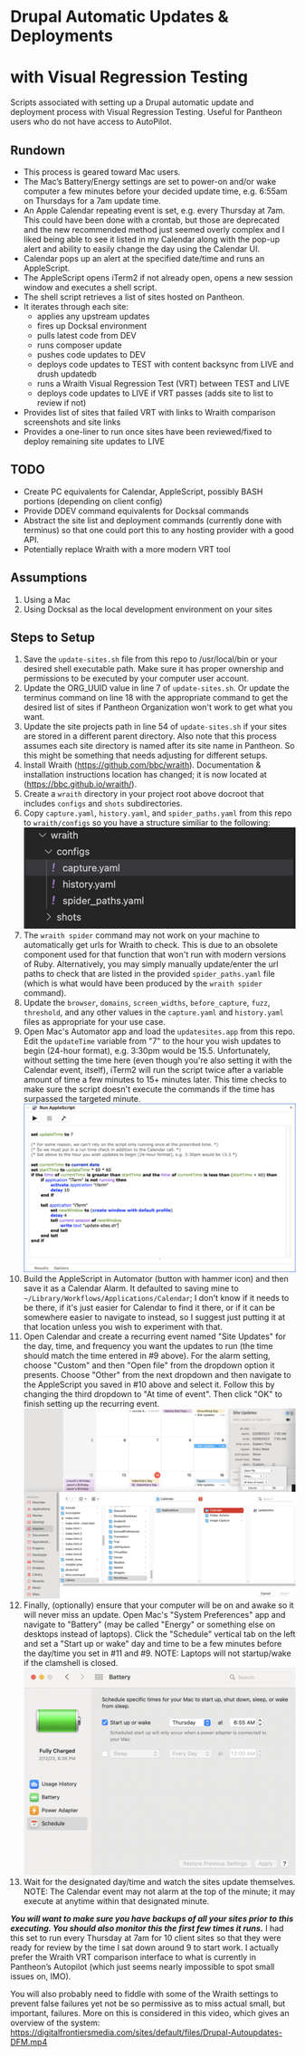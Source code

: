 # Drupal Automatic Updates & Deployments
# with Visual Regression Testing
Scripts associated with setting up a Drupal automatic update and deployment process with Visual Regression Testing.  Useful for Pantheon users who do not have access to AutoPilot.

## Rundown
   - This process is geared toward Mac users.
   - The Mac’s Battery/Energy settings are set to power-on and/or wake computer a few minutes before your decided update time, e.g. 6:55am on Thursdays for a 7am update time.
   - An Apple Calendar repeating event is set, e.g. every Thursday at 7am.  This could have been done with a crontab, but those are deprecated and the new recommended method just seemed overly complex and I liked being able to see it listed in my Calendar along with the pop-up alert and ability to easily change the day using the Calendar UI.
   - Calendar pops up an alert at the specified date/time and runs an AppleScript.
   - The AppleScript opens iTerm2 if not already open, opens a new session window and executes a shell script.
   - The shell script retrieves a list of sites hosted on Pantheon.
   - It iterates through each site:
       - applies any upstream updates
       - fires up Docksal environment
       - pulls latest code from DEV
       - runs composer update
       - pushes code updates to DEV
       - deploys code updates to TEST with content backsync from LIVE and drush updatedb
       - runs a Wraith Visual Regression Test (VRT) between TEST and LIVE
       - deploys code updates to LIVE if VRT passes (adds site to list to review if not)
   - Provides list of sites that failed VRT with links to Wraith comparison screenshots and site links
   - Provides a one-liner to run once sites have been reviewed/fixed to deploy remaining site updates to LIVE

## TODO
   - Create PC equivalents for Calendar, AppleScript, possibly BASH portions (depending on client config)
   - Provide DDEV command equivalents for Docksal commands
   - Abstract the site list and deployment commands (currently done with terminus) so that one could port this to any hosting provider with a good API.
   - Potentially replace Wraith with a more modern VRT tool
   
## Assumptions
1. Using a Mac
2. Using Docksal as the local development environment on your sites

## Steps to Setup
1. Save the `update-sites.sh` file from this repo to /usr/local/bin or your desired shell executable path.  Make sure it has proper ownership and permissions to be executed by your computer user account.
2. Update the ORG_UUID value in line 7 of `update-sites.sh`.  Or update the terminus command on line 18 with the appropriate command to get the desired list of sites if Pantheon Organization won't work to get what you want.
3. Update the site projects path in line 54 of `update-sites.sh` if your sites are stored in a different parent directory. Also note that this process assumes each site directory is named after its site name in Pantheon.  So this might be something that needs adjusting for different setups.
4. Install Wraith (https://github.com/bbc/wraith).  Documentation & installation instructions location has changed; it is now located at (https://bbc.github.io/wraith/).
5. Create a `wraith` directory in your project root above docroot that includes `configs` and `shots` subdirectories.
6. Copy `capture.yaml`, `history.yaml`, and `spider_paths.yaml` from this repo to `wraith/configs` so you have a structure similiar to the following: ![Wraith setup.](https://github.com/DigitalFrontiersMedia/drupal-auto-update-deploy-vrt-dfm/blob/main/wraith-setup.png?raw=true)
7. The `wraith spider` command may not work on your machine to automatically get urls for Wraith to check.  This is due to an obsolete component used for that function that won't run with modern versions of Ruby.  Alternatively, you may simply manually update/enter the url paths to check that are listed in the provided `spider_paths.yaml` file (which is what would have been produced by the `wraith spider` command).
8. Update the `browser`, `domains`, `screen_widths`, `before_capture`, `fuzz`, `threshold`, and any other values in the `capture.yaml` and `history.yaml` files as appropriate for your use case.
9. Open Mac's Automator app and load the `updatesites.app` from this repo.  Edit the `updateTime` variable from "7" to the hour you wish updates to begin (24-hour format), e.g. 3:30pm would be 15.5.  Unfortunately, without setting the time here (even though you're also setting it with the Calendar event, itself), iTerm2 will run the script twice after a variable amount of time a few minutes to 15+ minutes later.  This time checks to make sure the script doesn't execute the commands if the time has surpassed the targeted minute.  ![updatesites.app.](https://github.com/DigitalFrontiersMedia/drupal-auto-update-deploy-vrt-dfm/blob/main/updatesites.png?raw=true)
10. Build the AppleScript in Automator (button with hammer icon) and then save it as a Calendar Alarm.  It defaulted to saving mine to `~/Library/Workflows/Applications/Calendar`; I don't know if it needs to be there, if it's just easier for Calendar to find it there, or if it can be somewhere easier to navigate to instead, so I suggest just putting it at that location unless you wish to experiment with that.
11. Open Calendar and create a recurring event named "Site Updates" for the day, time, and frequency you want the updates to run (the time should match the time entered in #9 above).  For the alarm setting, choose "Custom" and then "Open file" from the dropdown option it presents.  Choose "Other" from the next dropdown and then navigate to the AppleScript you saved in #10 above and select it.  Follow this by changing the third dropdown to "At time of event".  Then click "OK" to finish setting up the recurring event.  ![updatesites.app.](https://github.com/DigitalFrontiersMedia/drupal-auto-update-deploy-vrt-dfm/blob/main/recurring-event.png?raw=true)
12. Finally, (optionally) ensure that your computer will be on and awake so it will never miss an update.  Open Mac's "System Preferences" app and navigate to "Battery" (may be called "Energy" or something else on desktops instead of laptops).  Click the "Schedule" vertical tab on the left and set a "Start up or wake" day and time to be a few minutes before the day/time you set in #11 and #9.  NOTE:  Laptops will not startup/wake if the clamshell is closed.  ![updatesites.app.](https://github.com/DigitalFrontiersMedia/drupal-auto-update-deploy-vrt-dfm/blob/main/power-wakeup.png?raw=true)
13. Wait for the designated day/time and watch the sites update themselves.  NOTE:  The Calendar event may not alarm at the top of the minute; it may execute at anytime within that designated minute.

***You will want to make sure you have backups of all your sites prior to this executing.  You should also monitor this the first few times it runs.***  I had this set to run every Thursday at 7am for 10 client sites so that they were ready for review by the time I sat down around 9 to start work.  I actually prefer the Wraith VRT comparison interface to what is currently in Pantheon’s Autopilot (which just seems nearly impossible to spot small issues on, IMO).

You will also probably need to fiddle with some of the Wraith settings to prevent false failures yet not be so permissive as to miss actual small, but important, failures.  More on this is considered in this video, which gives an overview of the system:  https://digitalfrontiersmedia.com/sites/default/files/Drupal-Autoupdates-DFM.mp4
